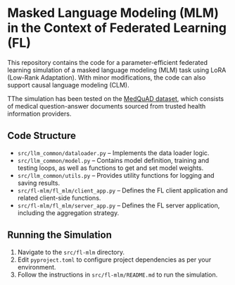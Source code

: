 # Masked Language Modeling (MLM) in the Context of Federated Learning (FL)

This repository contains the code for a parameter-efficient federated learning simulation of a masked language modeling (MLM) task using LoRA (Low-Rank Adaptation). With minor modifications, the code can also support causal language modeling (CLM).

TThe simulation has been tested on the [MedQuAD dataset](https://github.com/abachaa/MedQuAD), which consists of medical question-answer documents sourced from trusted health information providers.

## Code Structure

- `src/llm_common/dataloader.py` – Implements the data loader logic.
- `src/llm_common/model.py` – Contains model definition, training and testing loops, as well as functions to get and set model weights.
- `src/llm_common/utils.py` – Provides utility functions for logging and saving results.
- `src/fl-mlm/fl_mlm/client_app.py` – Defines the FL client application and related client-side functions.
- `src/fl-mlm/fl_mlm/server_app.py` – Defines the FL server application, including the aggregation strategy.

## Running the Simulation

1. Navigate to the `src/fl-mlm` directory.
2. Edit `pyproject.toml` to configure project dependencies as per your environment.
3. Follow the instructions in `src/fl-mlm/README.md` to run the simulation.